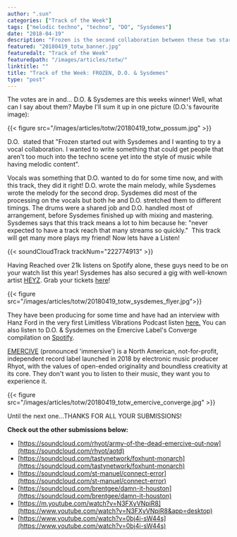 ```yaml
---
author: ".sun"
categories: ["Track of the Week"]
tags: ["melodic techno", "techno", "DO", "Sysdemes"]
date: "2018-04-19"
description: "Frozen is the second collaboration between these two stars-in-the-making and it's a real piece of work..."
featured: "20180419_totw_banner.jpg"
featuredalt: "Track of the Week"
featuredpath: "/images/articles/totw/"
linktitle: ""
title: "Track of the Week: FROZEN, D.O. & Sysdemes"
type: "post"
---
```


The votes are in and... D.O. & Sysdemes are this weeks winner! Well, what can I say about them? Maybe I'll sum it up in one picture (D.O.'s favourite image):

{{< figure  src="/images/articles/totw/20180419_totw_possum.jpg" >}}

D.O.  stated that "Frozen started out with Sysdemes and I wanting to try a vocal collaboration. I wanted to write something that could get people that aren't too much into the techno scene yet into the style of music while having melodic content".

Vocals was something that D.O. wanted to do for some time now, and with this track, they did it right! D.O. wrote the main melody, while Sysdemes wrote the melody for the second drop. Sysdemes did most of the processing on the vocals but both he and D.O. stretched them to different timings. The drums were a shared job and D.O. handled most of arrangement, before Sysdemes finished up with mixing and mastering. Sysdemes says that this track means a lot to him because he: "never expected to have a track reach that many streams so quickly."  This track will get many more plays my friend! Now lets have a Listen!

{{< soundCloudTrack trackNum="222774913" >}}

Having Reached over 21k listens on Spotify alone, these guys need to be on your watch list this year! Sysdemes has also secured a gig with well-known artist [HEYZ](https://twitter.com/heyzmsc). Grab your tickets [here](https://www.eventbrite.com/e/glitch-syndicate-presents-heyz-tickets-45094556031)!

{{< figure src="/images/articles/totw/20180419_totw_sysdemes_flyer.jpg">}}

They have been producing for some time and have had an interview with Hanz Ford in the very first Limitless Vibrations Podcast listen [here.](https://soundcloud.com/limitless-vibrations/episode-01-do-sysdemes) You can also listen to D.O. & Sysdemes on the Emercive Label's Converge compilation on [Spotify](https://open.spotify.com/user/mktokfzgnij2byazsgsx4m9xj/playlist/1wsWCNDKkaM0AZ7WC8NvpW?si=FqRV6rJOTEuuXS_7muRuAA#_=_).

[EMERCIVE](https://www.emercive.com/) (pronounced 'immersive') is a North American, not-for-profit, independent record label launched in 2018 by electronic music producer Rhyot, with the values of open-ended originality and boundless creativity at its core. They don't want you to listen to their music, they want you to experience it.

{{< figure src="/images/articles/totw/20180419_totw_emercive_converge.jpg" >}}

Until the next one...THANKS FOR ALL YOUR SUBMISSIONS!

**Check out the other submissions below:**

- [https://soundcloud.com/rhyot/army-of-the-dead-emercive-out-now](https://soundcloud.com/rhyot/aotd)
- [https://soundcloud.com/tastynetwork/foxhunt-monarch](https://soundcloud.com/tastynetwork/foxhunt-monarch)
- [https://soundcloud.com/st-manuel/connect-error](https://soundcloud.com/st-manuel/connect-error)
- [https://soundcloud.com/brentgee/damn-it-houston](https://soundcloud.com/brentgee/damn-it-houston)
- [https://m.youtube.com/watch?v=N3FXyVNpiR8](https://www.youtube.com/watch?v=N3FXyVNpiR8&app=desktop)
- [https://www.youtube.com/watch?v=0bj4i-sW44s](https://www.youtube.com/watch?v=0bj4i-sW44s)
